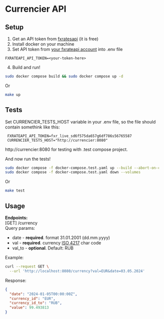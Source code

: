 # Currencier API
## Setup
1. Get an API token from [fxratesapi](https://fxratesapi.com) (it is free)
2. Install docker on your machine 
3. Set API token from [your fxrateapi account](https://fxratesapi.com/app/tokens) into .env file
```
FXRATEAPI_API_TOKEN=<your-token-here>
```
4. Build and run!
```bash
sudo docker compose build && sudo docker compose up -d
```
Or
``` bash
make up
```
## Tests
Set CURRENCIER_TESTS_HOST variable in your .env file, so the file should contain somethink like this:
```
 FXRATEAPI_API_TOKEN=fxr_live_sd6f575da657g6df786s56765587
 CURRENCIER_TESTS_HOST="http://currencier:8080"
```
http://currencier:8080 for testing with .test compose project.  

And now run the tests!
``` bash
sudo docker compose -f docker-compose.test.yaml up --build --abort-on-container-exit
sudo docker compose -f docker-compose.test.yaml down --volumes
```
Or 
``` bash
make test
```
## Usage 
**Endpoints:**  
[GET] /currency  
Query params:
* date - **required**. format 31.01.2001 (dd.mm.yyyy)
* val - **required**. currency [ISO 4217](https://en.wikipedia.org/wiki/ISO_4217#Active_codes_(list_one)) char code
* val_to - **optional**. Default: RUB

Example:   
``` bash
curl --request GET \
  --url 'http://localhost:8080/currency?val=EUR&date=03.05.2024'
```

Response:
```json
{
  "date": "2024-01-05T00:00:00Z",
  "currency_id": "EUR",
  "currency_id_to": "RUB",
  "value": 99.493813
}
```
